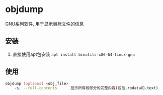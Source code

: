 # objdump

GNU系列软件, 用于显示目标文件的信息

## 安装

1. 直接使用apt包安装 `apt install binutils-x86-64-linux-gnu`

## 使用

```sh
objdump [options] <obj_file>
    -s, --full-contents      显示所有段部分的完整内容(包括.rodata和.text)
```